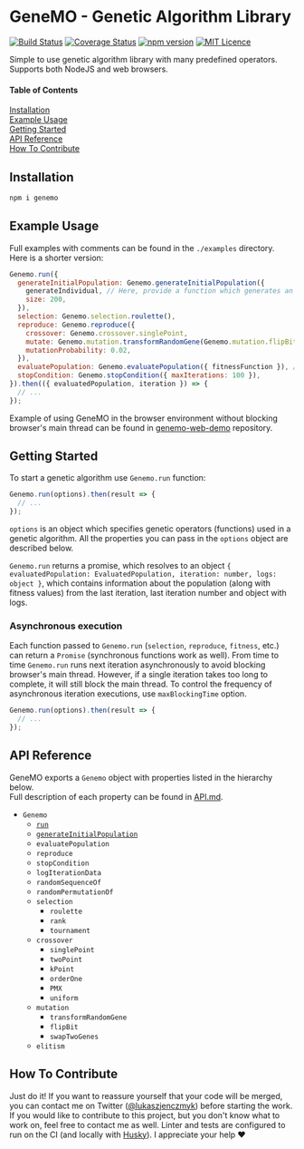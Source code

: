 # GeneMO - Genetic Algorithm Library
[![Build Status](https://travis-ci.org/lukix/genemo.svg?branch=master)](https://travis-ci.org/lukix/genemo) [![Coverage Status](https://coveralls.io/repos/github/lukix/genemo/badge.svg?branch=master)](https://coveralls.io/github/lukix/genemo?branch=master) [![npm version](https://badge.fury.io/js/genemo.svg)](https://badge.fury.io/js/genemo) [![MIT Licence](https://badges.frapsoft.com/os/mit/mit.svg?v=103)](https://opensource.org/licenses/mit-license.php)

Simple to use genetic algorithm library with many predefined operators. Supports both NodeJS and web browsers.

#### Table of Contents
[Installation](#installation)<br />
[Example Usage](#example-usage)<br />
[Getting Started](#getting-started)<br />
[API Reference](#api-reference)<br />
[How To Contribute](#how-to-contribute)<br />

## Installation
```bash
npm i genemo
```

## Example Usage
Full examples with comments can be found in the `./examples` directory. Here is a shorter version:
```javascript
Genemo.run({
  generateInitialPopulation: Genemo.generateInitialPopulation({
    generateIndividual, // Here, provide a function which generates an individual
    size: 200,
  }),
  selection: Genemo.selection.roulette(),
  reproduce: Genemo.reproduce({
    crossover: Genemo.crossover.singlePoint,
    mutate: Genemo.mutation.transformRandomGene(Genemo.mutation.flipBit),
    mutationProbability: 0.02,
  }),
  evaluatePopulation: Genemo.evaluatePopulation({ fitnessFunction }), // You need to provide your own fitness function
  stopCondition: Genemo.stopCondition({ maxIterations: 100 }),
}).then(({ evaluatedPopulation, iteration }) => {
  // ...
});
```

Example of using GeneMO in the browser environment without blocking browser's main thread can be found in [genemo-web-demo](https://github.com/lukix/genemo-web-demo) repository.

## Getting Started
To start a genetic algorithm use `Genemo.run` function:
```javascript
Genemo.run(options).then(result => {
  // ...
});
```
`options` is an object which specifies genetic operators (functions) used in a genetic algorithm.
All the properties you can pass in the `options` object are described below.

`Genemo.run` returns a promise, which resolves to an object `{ evaluatedPopulation: EvaluatedPopulation, iteration: number, logs: object }`, which contains information about the population (along with fitness values) from the last iteration, last iteration number and object with logs.

### Asynchronous execution
Each function passed to `Genemo.run` (`selection`, `reproduce`, `fitness`, etc.) can return a `Promise` (synchronous functions work as well).
From time to time `Genemo.run` runs next iteration asynchronously to avoid blocking browser's main thread.
However, if a single iteration takes too long to complete, it will still block the main thread.
To control the frequency of asynchronous iteration executions, use `maxBlockingTime` option.
```javascript
Genemo.run(options).then(result => {
  // ...
});
```

## API Reference

GeneMO exports a `Genemo` object with properties listed in the hierarchy below.<br />
Full description of each property can be found in [API.md](./API.md).

- `Genemo`
  - [`run`](./API.md#genemo-run-options)
  - [`generateInitialPopulation`](./API.md#genemo-generateinitialpopulation-generateindividual-size)
  - `evaluatePopulation`
  - `reproduce`
  - `stopCondition`
  - `logIterationData`
  - `randomSequenceOf`
  - `randomPermutationOf`
  - `selection`
    - `roulette`
    - `rank`
    - `tournament`
  - `crossover`
    - `singlePoint`
    - `twoPoint`
    - `kPoint`
    - `orderOne`
    - `PMX`
    - `uniform`
  - `mutation`
    - `transformRandomGene`
    - `flipBit`
    - `swapTwoGenes`
  -  `elitism`

## How To Contribute
Just do it! If you want to reassure yourself that your code will be merged,
you can contact me on Twitter ([@lukaszjenczmyk](https://twitter.com/lukaszjenczmyk)) before starting the work.
If you would like to contribute to this project, but you don't know what to work on, feel free to contact me as well.
Linter and tests are configured to run on the CI (and locally with [Husky](https://github.com/typicode/husky)). I appreciate your help :heart:

